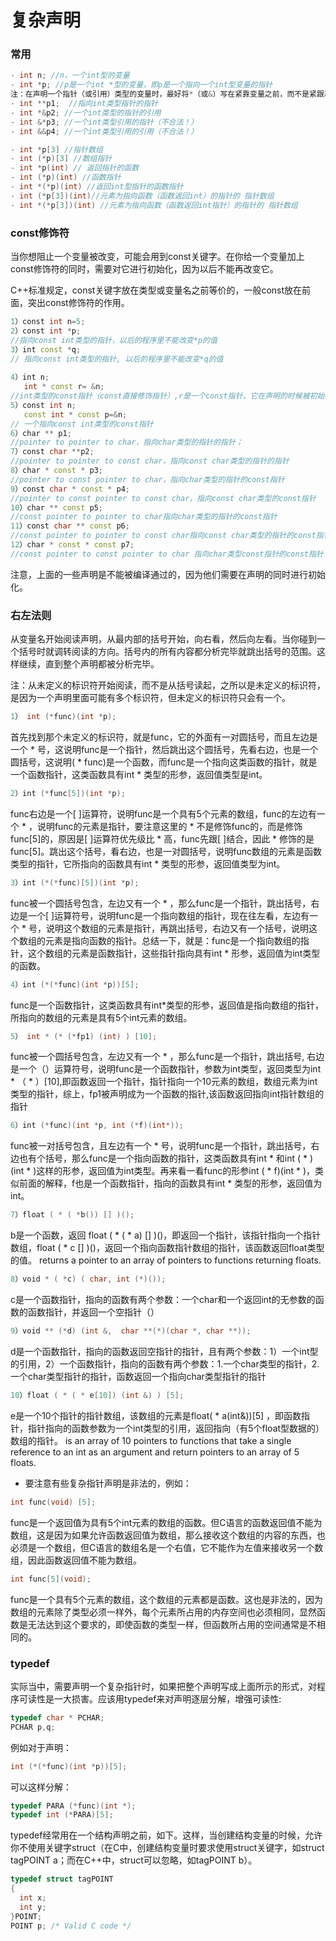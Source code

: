 # 复杂声明
### 常用
```c++
- int n; //n，一个int型的变量
- int *p; //p是一个int *型的变量，即p是一个指向一个int型变量的指针
注：在声明一个指针（或引用）类型的变量时，最好将*（或&）写在紧靠变量之前，而不是紧跟基本类型之后。这样可以避免一些理解上的误区，如int*  p,q;
- int **p1;  //指向int类型指针的指针
- int *&p2; //一个int类型的指针的引用
- int &*p3; //一个int类型引用的指针（不合法！）
- int &&p4; //一个int类型引用的引用（不合法！）

- int *p[3] //指针数组
- int (*p)[3] //数组指针
- int *p(int) // 返回指针的函数
- int (*p)(int) //函数指针
- int *(*p)(int) //返回int型指针的函数指针
- int (*p[3])(int)//元素为指向函数（函数返回int）的指针的 指针数组
- int *(*p[3])(int) //元素为指向函数（函数返回int指针）的指针的 指针数组
```
### const修饰符
当你想阻止一个变量被改变，可能会用到const关键字。在你给一个变量加上const修饰符的同时，需要对它进行初始化，因为以后不能再改变它。

C++标准规定，const关键字放在类型或变量名之前等价的，一般const放在前面，突出const修饰符的作用。

```c++
1）const int n=5;
2）const int *p;  
//指向const int类型的指针，以后的程序里不能改变*p的值
3）int const *q; 
// 指向const int类型的指针, 以后的程序里不能改变*q的值
	
4）int n; 
   int * const r= &n; 
//int类型的const指针（const直接修饰指针）,r是一个const指针，它在声明的时候被初始化指向变量n（即r=&n）之后，r的值将不再允许被改变（但*r的值可以改变）。  
5）const int n;
   const int * const p=&n; 
// 一个指向const int类型的const指针
6）char ** p1;   
//pointer to pointer to char，指向char类型的指针的指针； 
7）const char **p2; 
//pointer to pointer to const char，指向const char类型的指针的指针
8）char * const * p3; 
//pointer to const pointer to char，指向char类型的指针的const指针
9）const char * const * p4; 
//pointer to const pointer to const char，指向const char类型的const指针 
10）char ** const p5;  
//const pointer to pointer to char指向char类型的指针的const指针 
11）const char ** const p6; 
//const pointer to pointer to const char指向const char类型的指针的const指针 
12）char * const * const p7;
//const pointer to const pointer to char 指向char类型const指针的const指针
```
注意，上面的一些声明是不能被编译通过的，因为他们需要在声明的同时进行初始化。

### 右左法则
从变量名开始阅读声明，从最内部的括号开始，向右看，然后向左看。当你碰到一个括号时就调转阅读的方向。括号内的所有内容都分析完毕就跳出括号的范围。这样继续，直到整个声明都被分析完毕。

注：从未定义的标识符开始阅读，而不是从括号读起，之所以是未定义的标识符，是因为一个声明里面可能有多个标识符，但未定义的标识符只会有一个。

```c++
1） int (*func)(int *p);
```
首先找到那个未定义的标识符，就是func，它的外面有一对圆括号，而且左边是一个 * 号，这说明func是一个指针，然后跳出这个圆括号，先看右边，也是一个圆括号，这说明( * func)是一个函数，而func是一个指向这类函数的指针，就是一个函数指针，这类函数具有int * 类型的形参，返回值类型是int。

```c++
2）int (*func[5])(int *p);
```
func右边是一个[ ]运算符，说明func是一个具有5个元素的数组，func的左边有一个 * ，说明func的元素是指针，要注意这里的 * 不是修饰func的，而是修饰func[5]的，原因是[ ]运算符优先级比 * 高，func先跟[ ]结合，因此 * 修饰的是func[5]。跳出这个括号，看右边，也是一对圆括号，说明func数组的元素是函数类型的指针，它所指向的函数具有int * 类型的形参，返回值类型为int。

```c++
3）int (*(*func)[5])(int *p);
```
func被一个圆括号包含，左边又有一个 * ，那么func是一个指针，跳出括号，右边是一个[ ]运算符号，说明func是一个指向数组的指针，现在往左看，左边有一个 * 号，说明这个数组的元素是指针，再跳出括号，右边又有一个括号，说明这个数组的元素是指向函数的指针。总结一下，就是：func是一个指向数组的指针，这个数组的元素是函数指针，这些指针指向具有int * 形参，返回值为int类型的函数。

```c++
4）int (*(*func)(int *p))[5];
```
func是一个函数指针，这类函数具有int*类型的形参，返回值是指向数组的指针，所指向的数组的元素是具有5个int元素的数组。

```c++
5） int * (* (*fp1) (int) ) [10];
```
func被一个圆括号包含，左边又有一个 * ，那么func是一个指针，跳出括号, 右边是一个（）运算符号，说明func是一个函数指针，参数为int类型，返回类型为int * （ * ）[10],即函数返回一个指针，指针指向一个10元素的数组，数组元素为int类型的指针，综上，fp1被声明成为一个函数的指针,该函数返回指向int指针数组的指针

```c++
6）int (*func)(int *p, int (*f)(int*));
```
func被一对括号包含，且左边有一个 * 号，说明func是一个指针，跳出括号，右边也有个括号，那么func是一个指向函数的指针，这类函数具有int * 和int ( * )(int * )这样的形参，返回值为int类型。再来看一看func的形参int ( * f)(int * )，类似前面的解释，f也是一个函数指针，指向的函数具有int * 类型的形参，返回值为int。

```c++
7）float ( * ( *b()) [] )();
```
b是一个函数，返回 float ( * ( * a) [] )()，即返回一个指针，该指针指向一个指针数组，float ( * c [] )()，返回一个指向函数指针数组的指针，该函数返回float类型的值。
returns a pointer to an array of pointers to functions returning floats.

```c++
8）void * ( *c) ( char, int (*)());
```
c是一个函数指针，指向的函数有两个参数：一个char和一个返回int的无参数的函数的函数指针，并返回一个空指针（）

```c++
9）void ** (*d) (int &,  char **(*)(char *, char **));
```
d是一个函数指针，指向的函数返回空指针的指针，且有两个参数：1）一个int型的引用，2）一个函数指针，指向的函数有两个参数：1.一个char类型的指针，2.一个char类型指针的指针，函数返回一个指向char类型指针的指针

```c++
10）float ( * ( * e[10]) (int &) ) [5];
```
e是一个10个指针的指针数组，该数组的元素是float( * a(int&))[5] ，即函数指针，指针指向的函数参数为一个int类型的引用，返回指向（有5个float型数据的）数组的指针。 is an array of 10 pointers to  functions that take a single  reference to an int as an argument  and return pointers to an array of 5 floats.

- 要注意有些复杂指针声明是非法的，例如：
```c++
int func(void) [5];
```
func是一个返回值为具有5个int元素的数组的函数。但C语言的函数返回值不能为数组，这是因为如果允许函数返回值为数组，那么接收这个数组的内容的东西，也必须是一个数组，但C语言的数组名是一个右值，它不能作为左值来接收另一个数组，因此函数返回值不能为数组。

```c++
int func[5](void);
```
func是一个具有5个元素的数组，这个数组的元素都是函数。这也是非法的，因为数组的元素除了类型必须一样外，每个元素所占用的内存空间也必须相同，显然函数是无法达到这个要求的，即使函数的类型一样，但函数所占用的空间通常是不相同的。

### typedef
实际当中，需要声明一个复杂指针时，如果把整个声明写成上面所示的形式，对程序可读性是一大损害。应该用typedef来对声明逐层分解，增强可读性:
```c++
typedef char * PCHAR; 
PCHAR p,q; 
```

例如对于声明：

```c++
int (*(*func)(int *p))[5];
```
可以这样分解：
```c++
typedef PARA (*func)(int *);
typedef int (*PARA)[5];
```

typedef经常用在一个结构声明之前，如下。这样，当创建结构变量的时候，允许你不使用关键字struct（在C中，创建结构变量时要求使用struct关键字，如struct tagPOINT a；而在C++中，struct可以忽略，如tagPOINT b）。

```c++
typedef struct tagPOINT
{
  int x; 
  int y; 
}POINT; 
POINT p; /* Valid C code */

```

























